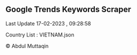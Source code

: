 

## Google Trends Keywords Scraper 
 
Last Update 17-02-2023 , 09:28:58

Country List :
VIETNAM.json



© Abdul Muttaqin 
